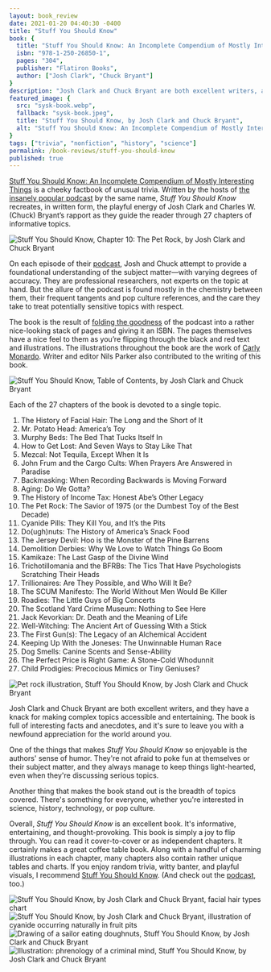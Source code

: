 ```yaml
---
layout: book_review
date: 2021-01-20 04:40:30 -0400
title: "Stuff You Should Know"
book: {
  title: "Stuff You Should Know: An Incomplete Compendium of Mostly Interesting Things",
  isbn: "978-1-250-26850-1",
  pages: "304",
  publisher: "Flatiron Books",
  author: ["Josh Clark", "Chuck Bryant"]
}
description: "Josh Clark and Chuck Bryant are both excellent writers, and they have a knack for making complex topics accessible and entertaining."
featured_image: {
  src: "sysk-book.webp",
  fallback: "sysk-book.jpeg",
  title: "Stuff You Should Know, by Josh Clark and Chuck Bryant",
  alt: "Stuff You Should Know: An Incomplete Compendium of Mostly Interesting Things"
}
tags: ["trivia", "nonfiction", "history", "science"]
permalink: /book-reviews/stuff-you-should-know
published: true
---
```


<a href="https://us.macmillan.com/books/9781250268501/stuffyoushouldknow" class="italic" target="_blank">Stuff You Should Know: An Incomplete Compendium of Mostly Interesting Things</a> is a cheeky factbook of unusual trivia. Written by the hosts of <a href="https://www.heraldsun.com.au/lifestyle/smart/stuff-you-show-know-hosts-josh-and-chuck-on-fake-news-trump-and-their-billiondownload-podcast/news-story/a955e63734bb1e2c860c8e1877fb7f89" target="_blank">the insanely popular podcast</a> by the same name, <em>Stuff You Should Know</em> recreates, in written form, the playful energy of Josh Clark and Charles W. (Chuck) Bryant’s rapport as they guide the reader through 27 chapters of informative topics.

<picture class="block md:mx-12 xl:mx-0">
	<source type="image/webp" srcset="/assets/img/books/sysk-chapter-10.webp" >
	<img src="/assets/img/books/sysk-chapter-10.jpg" class="shadow" alt="Stuff You Should Know, Chapter 10: The Pet Rock, by Josh Clark and Chuck Bryant" />
</picture>

On each episode of their <a href="https://www.iheart.com/podcast/105-stuff-you-should-know-26940277/" target="_blank">podcast</a>, Josh and Chuck attempt to provide a foundational understanding of the subject matter&mdash;with varying degrees of accuracy. They are professional researchers, not experts on the topic at hand. But the allure of the podcast is found mostly in the chemistry between them, their frequent tangents and pop culture references, and the care they take to treat potentially sensitive topics with respect.

The book is the result of <a href="https://www.iheart.com/podcast/105-stuff-you-should-know-26940277/episode/origami-folding-goodness-71502086/" target="_blank">folding the goodness</a> of the podcast into a rather nice-looking stack of pages and giving it an ISBN. The pages themselves have a nice feel to them as you’re flipping through the black and red text and illustrations. The illustrations throughout the book are the work of <a href="https://www.carlymonardo.com/" target="_blank">Carly Monardo</a>. Writer and editor Nils Parker also contributed to the writing of this book.

<picture class="block md:mx-12 xl:mx-0">
	<source type="image/webp" srcset="/assets/img/books/sysk-contents.webp" >
	<img src="/assets/img/books/sysk-contents.jpg" class="shadow" alt="Stuff You Should Know, Table of Contents, by Josh Clark and Chuck Bryant" />
</picture>

Each of the 27 chapters of the book is devoted to a single topic.

1. The History of Facial Hair: The Long and the Short of It
2. Mr. Potato Head: America’s Toy
3. Murphy Beds: The Bed That Tucks Itself In
4. How to Get Lost: And Seven Ways to Stay Like That
5. Mezcal: Not Tequila, Except When It Is
6. John Frum and the Cargo Cults: When Prayers Are Answered in Paradise
7. Backmasking: When Recording Backwards is Moving Forward
8. Aging: Do We Gotta?
9. The History of Income Tax: Honest Abe’s Other Legacy
10. The Pet Rock: The Savior of 1975 (or the Dumbest Toy of the Best Decade)
11. Cyanide Pills: They Kill You, and It’s the Pits
12. Do(ugh)nuts: The History of America’s Snack Food
13. The Jersey Devil: Hoo is the Monster of the Pine Barrens
14. Demolition Derbies: Why We Love to Watch Things Go Boom
15. Kamikaze: The Last Gasp of the Divine Wind
16. Trichotillomania and the BFRBs: The Tics That Have Psychologists Scratching Their Heads
17. Trillionaires: Are They Possible, and Who Will It Be?
18. The SCUM Manifesto: The World Without Men Would Be Killer
19. Roadies: The Little Guys of Big Concerts
20. The Scotland Yard Crime Museum: Nothing to See Here
21. Jack Kevorkian: Dr. Death and the Meaning of Life
22. Well-Witching: The Ancient Art of Guessing With a Stick
23. The First Gun(s): The Legacy of an Alchemical Accident
24. Keeping Up With the Joneses: The Unwinnable Human Race
25. Dog Smells: Canine Scents and Sense-Ability
26. The Perfect Price is Right Game: A Stone-Cold Whodunnit
27. Child Prodigies: Precocious Mimics or Tiny Geniuses?

<picture class="block md:mx-12 xl:mx-0">
	<source type="image/webp" srcset="/assets/img/books/sysk-pet-rock.webp" >
	<img src="/assets/img/books/sysk-pet-rock.jpg" class="shadow" alt="Pet rock illustration, Stuff You Should Know, by Josh Clark and Chuck Bryant" />
</picture>

Josh Clark and Chuck Bryant are both excellent writers, and they have a knack for making complex topics accessible and entertaining. The book is full of interesting facts and anecdotes, and it's sure to leave you with a newfound appreciation for the world around you.

One of the things that makes _Stuff You Should Know_ so enjoyable is the authors' sense of humor. They're not afraid to poke fun at themselves or their subject matter, and they always manage to keep things light-hearted, even when they're discussing serious topics.

Another thing that makes the book stand out is the breadth of topics covered. There's something for everyone, whether you're interested in science, history, technology, or pop culture.

Overall, _Stuff You Should Know_ is an excellent book. It's informative, entertaining, and thought-provoking. This book is simply a joy to flip through. You can read it cover-to-cover or as independent chapters. It certainly makes a great coffee table book. Along with a handful of charming illustrations in each chapter, many chapters also contain rather unique tables and charts. If you enjoy random trivia, witty banter, and playful visuals, I recommend <a href="https://us.macmillan.com/books/9781250268501/stuffyoushouldknow" class="italic" target="_blank">Stuff You Should Know</a>. (And check out the <a href="https://www.iheart.com/podcast/105-stuff-you-should-know-26940277/" target="_blank">podcast</a>, too.)

<picture class="block md:mx-12 xl:mx-0">
	<source type="image/webp" srcset="/assets/img/books/sysk-facial-hair.webp" >
	<img src="/assets/img/books/sysk-facial-hair.jpg" class="mb-12 shadow" alt="Stuff You Should Know, by Josh Clark and Chuck Bryant, facial hair types chart" />
</picture>

<picture class="block md:mx-12 xl:mx-0">
	<source type="image/webp" srcset="/assets/img/books/sysk-cyanide-pills.webp" >
	<img src="/assets/img/books/sysk-cyanide-pills.jpg" class="my-12 shadow" alt="Stuff You Should Know, by Josh Clark and Chuck Bryant, illustration of cyanide occurring naturally in fruit pits" />
</picture>

<picture class="block md:mx-12 xl:mx-0">
	<source type="image/webp" srcset="/assets/img/books/sysk-doughnut-sailor.webp" >
	<img src="/assets/img/books/sysk-doughnut-sailor.jpg" class="my-12 shadow" alt="Drawing of a sailor eating doughnuts, Stuff You Should Know, by Josh Clark and Chuck Bryant" />
</picture>

<picture class="block md:mx-12 xl:mx-0">
	<source type="image/webp" srcset="/assets/img/books/sysk-phrenology.webp" >
	<img src="/assets/img/books/sysk-phrenology.jpg" class="my-12 shadow" alt="Illustration: phrenology of a criminal mind, Stuff You Should Know, by Josh Clark and Chuck Bryant" />
</picture>